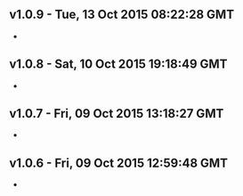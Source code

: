 v1.0.9 - Tue, 13 Oct 2015 08:22:28 GMT
--------------------------------------

- 


v1.0.8 - Sat, 10 Oct 2015 19:18:49 GMT
--------------------------------------

- 


v1.0.7 - Fri, 09 Oct 2015 13:18:27 GMT
--------------------------------------

- 


v1.0.6 - Fri, 09 Oct 2015 12:59:48 GMT
--------------------------------------

- 



